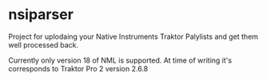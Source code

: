 nsiparser
=========

Project for uplodaing your Native Instruments Traktor Palylists and get them well processed back.

Currently only version 18 of NML is supported. At time of writing it's corresponds to Traktor Pro 2 version 2.6.8
